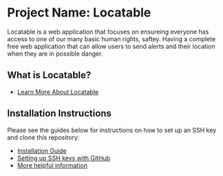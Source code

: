 # Project Name: Locatable

Locatable is a web application that focuses on ensureing everyone has access to one of our many basic human rights, saftey. Having a complete free web application that can allow users to send alerts and their location when they are in possible danger. 

## What is Locatable? 
* [Learn More About Locatable](docs/what_is_locatableREADME.md)

## Installation Instructions
Please see the guides below for instructions on how to set up an SSH key and clone this repository:
* [Installation Guide](docs/Installation_Guide.md)
* [Setting up SSH keys with GitHub](docs/Setting_up_SSH_keys_GitHub.md)
* [More helpful information](docs/More_helpful_info.md)

